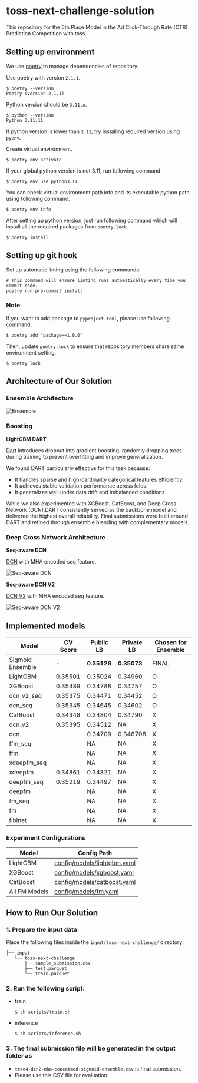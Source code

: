 # toss-next-challenge-solution
This repository for the 5th Place Model in the Ad Click-Through Rate (CTR) Prediction Competition with toss.

## Setting up environment

We use [poetry](https://github.com/python-poetry/poetry) to manage dependencies of repository.

Use poetry with version `2.1.1`.

```shell
$ poetry --version
Poetry (version 2.1.1)
```

Python version should be `3.11.x`.

```shell
$ python --version
Python 3.11.11
```

If python version is lower than `3.11`, try installing required version using `pyenv`.

Create virtual environment.

```shell
$ poetry env activate
```

If your global python version is not 3.11, run following command.

```shell
$ poetry env use python3.11
```

You can check virtual environment path info and its executable python path using following command.

```shell
$ poetry env info
```

After setting up python version, just run following command which will install all the required packages from `poetry.lock`.

```shell
$ poetry install
```

## Setting up git hook

Set up automatic linting using the following commands:
```shell
# This command will ensure linting runs automatically every time you commit code.
poetry run pre-commit install
```

### Note

If you want to add package to `pyproject.toml`, please use following command.

```shell
$ poetry add "package==1.0.0"
```

Then, update `poetry.lock` to ensure that repository members share same environment setting.

```shell
$ poetry lock
```

## Architecture of Our Solution

### Ensemble Architecture

![Ensemble](https://github.com/user-attachments/assets/6bba8d01-c5e1-4744-a7d0-0ebd6d38ffcf)

### Boosting
**LightGBM DART**

[Dart](https://arxiv.org/abs/1505.01866) introduces dropout into gradient boosting, randomly dropping trees during training to prevent overfitting and improve generalization.

We found DART particularly effective for this task because:
- It handles sparse and high-cardinality categorical features efficiently.
- It achieves stable validation performance across folds.
- It generalizes well under data drift and imbalanced conditions.

While we also experimented with XGBoost, CatBoost, and Deep Cross Network (DCN),DART consistently served as the backbone model and delivered the highest overall reliability.
Final submissions were built around DART and refined through ensemble blending with complementary models.

### Deep Cross Network Architecture

**Seq-aware DCN**

[DCN](https://arxiv.org/abs/1708.05123) with MHA encoded seq feature.

![Seq-aware DCN](https://github.com/user-attachments/assets/44bfb186-313c-401c-80f5-d1a0eb6f9c37)

**Seq-aware DCN V2**

[DCN V2](https://arxiv.org/abs/2008.13535) with MHA encoded seq feature.

![Seq-aware DCN V2](https://github.com/user-attachments/assets/4ae3802d-1e89-4763-892f-830a9634e8be)


## Implemented models

| Model           |CV Score| Public LB | Private LB | Chosen for Ensemble |
|-----------------|--------|-----------|------------|---------------------|
| Sigmoid Ensemble| - | **0.35126** | **0.35073** | FINAL |
| LightGBM        | 0.35501 | 0.35024 | 0.34960 | O |
| XGBoost         | 0.35489 | 0.34788 |	0.34757| O |
| dcn_v2_seq      | 0.35375 | 0.34471 | 0.34452 | O |
| dcn_seq         | 0.35345 | 0.34645 | 0.34602 | O |
| CatBoost        | 0.34348 | 0.34804  | 0.34790  | X |
| dcn_v2          | 0.35395 | 0.34512  | NA  | X |
| dcn             | | 0.34709  | 0.346708  | X |
| ffm_seq         | | NA  | NA  | X |
| ffm             | | NA  | NA  | X |
| xdeepfm_seq     | | NA  | NA  | X |
| xdeepfm         | 0.34861 | 0.34321  | NA  | X |
| deepfm_seq      | 0.35219 | 0.34497  | NA  | X |
| deepfm          | | NA  | NA  | X |
| fm_seq          | | NA  | NA  | X |
| fm              | | NA  | NA  | X |
| fibinet         | | NA  | NA  | X |


### Experiment Configurations

| Model         | Config Path |
|---------------|-------------|
| LightGBM      | [config/models/lightgbm.yaml](https://github.com/ds-wook/toss-next-challenge-solution/blob/main/config/models/lightgbm.yaml) |
| XGBoost       | [config/models/xgboost.yaml](https://github.com/ds-wook/toss-next-challenge-solution/blob/main/config/models/xgboost.yaml) |
| CatBoost      | [config/models/catboost.yaml](https://github.com/ds-wook/toss-next-challenge-solution/blob/main/config/models/catboost.yaml) |
| All FM Models | [config/models/fm.yaml](https://github.com/ds-wook/toss-next-challenge-solution/blob/main/config/models/fm.yaml) |


## How to Run Our Solution
### 1. Prepare the input data
Place the following files inside the `input/toss-next-challenge/` directory:
```
├── input
   └── toss-next-challenge
       ├── sample_submission.csv
       ├── test.parquet
       └── train.parquet
```

### 2. Run the following script:
- train
    ```shell
    $ sh scripts/train.sh
    ```

- inference

    ```shell
    $ sh scripts/inference.sh
    ```

### 3. The final submission file will be generated in the output folder as
- `tree4-dcn2-mha-concatmod-sigmoid-ensemble.csv` is final submission.
- Please use this CSV file for evaluation.
